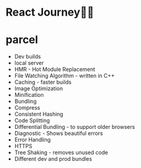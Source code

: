 # React Journey🚀🚀

# parcel
- Dev builds
- local server
- HMR - Hot Module Replacement
- File Watching Algorithm - written in C++
- Caching - faster builds
- Image Optimization
- Minification
- Bundling
- Compress
- Consistent Hashing
- Code Splitting
- Differential Bundling - to support older browsers
- Diagnostic - Shows beautiful errors
- Error Handling
- HTTPS
- Tree Shaking - removes unused code
- Different dev and prod bundles